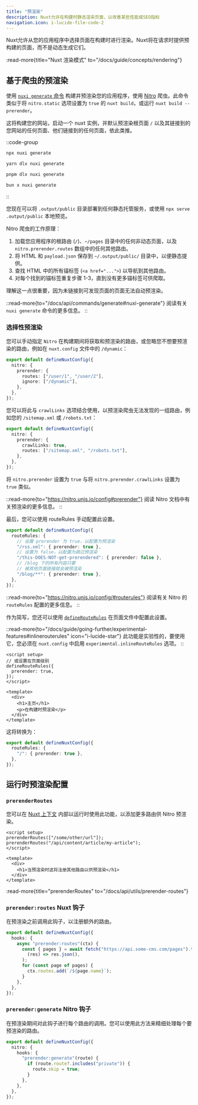 ```yaml
---
title: "预渲染"
description: Nuxt允许在构建时静态渲染页面，以改善某些性能或SEO指标
navigation.icon: i-lucide-file-code-2
---
```


Nuxt允许从您的应用程序中选择页面在构建时进行渲染。Nuxt将在请求时提供预构建的页面，而不是动态生成它们。

:read-more{title="Nuxt 渲染模式" to="/docs/guide/concepts/rendering"}

## 基于爬虫的预渲染

使用 [`nuxi generate` 命令](/docs/api/commands/generate) 构建并预渲染您的应用程序，使用 [Nitro](/docs/guide/concepts/server-engine) 爬虫。此命令类似于将 `nitro.static` 选项设置为 `true` 的 `nuxt build`，或运行 `nuxt build --prerender`。

这将构建您的网站，启动一个 nuxt 实例，并默认预渲染根页面 `/` 以及其链接到的您网站的任何页面、他们链接到的任何页面，依此类推。

::code-group

```bash [npm]
npx nuxi generate
```

```bash [yarn]
yarn dlx nuxi generate
```

```bash [pnpm]
pnpm dlx nuxi generate
```

```bash [bun]
bun x nuxi generate
```

::

您现在可以将 `.output/public` 目录部署到任何静态托管服务，或使用 `npx serve .output/public` 本地预览。

Nitro 爬虫的工作原理：

1. 加载您应用程序的根路由 (`/`)、`~/pages` 目录中的任何非动态页面，以及 `nitro.prerender.routes` 数组中的任何其他路由。
2. 将 HTML 和 `payload.json` 保存到 `~/.output/public/` 目录中，以便静态提供。
3. 查找 HTML 中的所有锚标签 (`<a href="...">`) 以导航到其他路由。
4. 对每个找到的锚标签重复步骤 1-3，直到没有更多锚标签可供爬取。

理解这一点很重要，因为未链接到可发现页面的页面无法自动预渲染。

::read-more{to="/docs/api/commands/generate#nuxi-generate"}
阅读有关 `nuxi generate` 命令的更多信息。
::

### 选择性预渲染

您可以手动指定 `Nitro` 在构建期间将获取和预渲染的路由，或忽略您不想要预渲染的路由，例如在 `nuxt.config` 文件中的 `/dynamic`：

```ts twoslash [nuxt.config.ts]
export default defineNuxtConfig({
  nitro: {
    prerender: {
      routes: ["/user/1", "/user/2"],
      ignore: ["/dynamic"],
    },
  },
});
```

您可以将此与 `crawlLinks` 选项结合使用，以预渲染爬虫无法发现的一组路由，例如您的 `/sitemap.xml` 或 `/robots.txt`：

```ts twoslash [nuxt.config.ts]
export default defineNuxtConfig({
  nitro: {
    prerender: {
      crawlLinks: true,
      routes: ["/sitemap.xml", "/robots.txt"],
    },
  },
});
```

将 `nitro.prerender` 设置为 `true` 与将 `nitro.prerender.crawlLinks` 设置为 `true` 类似。

::read-more{to="https://nitro.unjs.io/config#prerender"}
阅读 Nitro 文档中有关预渲染的更多信息。
::

最后，您可以使用 routeRules 手动配置此设置。

```ts twoslash [nuxt.config.ts]
export default defineNuxtConfig({
  routeRules: {
    // 设置 prerender 为 true，以配置为预渲染
    "/rss.xml": { prerender: true },
    // 设置为 false，以配置为跳过预渲染
    "/this-DOES-NOT-get-prerendered": { prerender: false },
    // /blog 下的所有内容只要
    // 被其他页面链接就会被预渲染
    "/blog/**": { prerender: true },
  },
});
```

::read-more{to="https://nitro.unjs.io/config/#routerules"}
阅读有关 Nitro 的 `routeRules` 配置的更多信息。
::

作为简写，您还可以使用 [`defineRouteRules`](/docs/api/utils/define-route-rules) 在页面文件中配置此设置。

::read-more{to="/docs/guide/going-further/experimental-features#inlinerouterules" icon="i-lucide-star"}
此功能是实验性的，要使用它，您必须在 `nuxt.config` 中启用 `experimental.inlineRouteRules` 选项。
::

```vue [pages/index.vue]
<script setup>
// 或设置在页面级别
defineRouteRules({
  prerender: true,
});
</script>

<template>
  <div>
    <h1>主页</h1>
    <p>在构建时预渲染</p>
  </div>
</template>
```

这将转换为：

```ts [nuxt.config.ts]
export default defineNuxtConfig({
  routeRules: {
    "/": { prerender: true },
  },
});
```

## 运行时预渲染配置

### `prerenderRoutes`

您可以在 [Nuxt 上下文](/docs/guide/going-further/nuxt-app#the-nuxt-context) 内部以运行时使用此功能，以添加更多路由供 Nitro 预渲染。

```vue [pages/index.vue]
<script setup>
prerenderRoutes(["/some/other/url"]);
prerenderRoutes("/api/content/article/my-article");
</script>

<template>
  <div>
    <h1>当预渲染时这将注册其他路由以供预渲染</h1>
  </div>
</template>
```

:read-more{title="prerenderRoutes" to="/docs/api/utils/prerender-routes"}

### `prerender:routes` Nuxt 钩子

在预渲染之前调用此钩子，以注册额外的路由。

```ts [nuxt.config.ts]
export default defineNuxtConfig({
  hooks: {
    async "prerender:routes"(ctx) {
      const { pages } = await fetch("https://api.some-cms.com/pages").then(
        (res) => res.json(),
      );
      for (const page of pages) {
        ctx.routes.add(`/${page.name}`);
      }
    },
  },
});
```

### `prerender:generate` Nitro 钩子

在预渲染期间对此钩子进行每个路由的调用。您可以使用此方法来精细处理每个要预渲染的路由。

```ts [nuxt.config.ts]
export default defineNuxtConfig({
  nitro: {
    hooks: {
      "prerender:generate"(route) {
        if (route.route?.includes("private")) {
          route.skip = true;
        }
      },
    },
  },
});
```